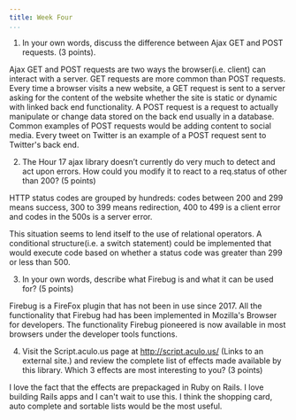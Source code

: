 ```yaml
---
title: Week Four
...
```



1.  In your own words, discuss the difference between Ajax GET and POST requests.  (3 points).

Ajax GET and POST requests are two ways the browser(i.e. client) can interact with a server. GET requests are more common than POST requests. Every time a browser visits a new website, a GET request is sent to a server asking for the content of the website whether the site is static or dynamic with linked back end functionality. A POST request is a request to actually manipulate or change data stored on the back end usually in a database. Common examples of POST requests would be adding content to social media. Every tweet on Twitter is an example of a POST request sent to Twitter's back end. 

2. The Hour 17 ajax library doesn’t currently do very much to detect and act upon errors. How could you modify it to react to a req.status of other than 200?  (5 points)

HTTP status codes are grouped by hundreds:
codes between 200 and 299 means success,
300 to 399 means redirection,
400 to 499 is a client error and codes in the 
500s is a server error.

This situation seems to lend itself to the use of relational operators. A conditional structure(i.e. a switch statement) could be implemented that would execute code based on whether a status code was greater than 299 or less than 500. 

3.  In your own words, describe what Firebug is and what it can be used for?  (5 points)

Firebug is a FireFox plugin that has not been in use since 2017. All the functionality that Firebug had has been implemented in Mozilla's Browser for developers. The functionality Firebug pioneered is now available in most browsers under the developer tools functions.

4. Visit the Script.aculo.us page at http://script.aculo.us/ (Links to an external site.) and review the complete list of effects made available by this library.  Which 3 effects are most interesting to you?  (3 points)

I love the fact that the effects are prepackaged in Ruby on Rails. I love building Rails apps and I can't wait to use this. I think the shopping card, auto complete and sortable lists would be the most useful.